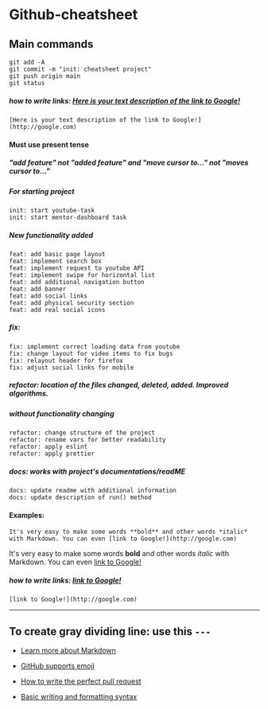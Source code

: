 # Github-cheatsheet

## Main commands

```
git add -A
git commit -m "init: cheatsheet project"
git push origin main
git status
```

##### how to write links: [Here is your text description of the link to Google!](http://google.com)
```
[Here is your text description of the link to Google!](http://google.com)
```

#### Must use present tense
##### "add feature" not "added feature" and "move cursor to..." not "moves cursor to..."

##### For starting project
```
init: start youtube-task
init: start mentor-dashboard task
```

##### New functionality added
```
feat: add basic page layout
feat: implement search box 
feat: implement request to youtube API
feat: implement swipe for horizontal list
feat: add additional navigation button
feat: add banner
feat: add social links
feat: add physical security section
feat: add real social icons
```

##### fix:
```
fix: implement correct loading data from youtube
fix: change layout for video items to fix bugs
fix: relayout header for firefox
fix: adjust social links for mobile
```

##### refactor: location of the files changed, deleted, added. Improved algorithms. 
##### without functionality changing
```
refactor: change structure of the project
refactor: rename vars for better readability
refactor: apply eslint
refactor: apply prettier
```

##### docs: works with project's documentations/readME
```
docs: update readme with additional information
docs: update description of run() method
```

#### Examples:
```
It's very easy to make some words **bold** and other words *italic* with Markdown. You can even [link to Google!](http://google.com)
```

It's very easy to make some words **bold** and other words *italic* with Markdown. You can even [link to Google!](http://google.com)


##### how to write links: [link to Google!](http://google.com)
```
[link to Google!](http://google.com)
```
---
To create gray dividing line:
use this ```---```
---
* [Learn more about Markdown](https://guides.github.com/features/mastering-markdown)

* [GitHub supports emoji](https://github.com/ikatyang/emoji-cheat-sheet/blob/master/README.md#smileys--emotion)

* [How to write the perfect pull request](https://github.blog/2015-01-21-how-to-write-the-perfect-pull-request)

* [Basic writing and formatting syntax](https://docs.github.com/en/free-pro-team@latest/github/writing-on-github/basic-writing-and-formatting-syntax)
